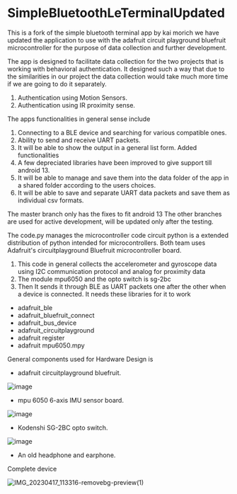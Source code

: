 

# SimpleBluetoothLeTerminalUpdated

This is a fork of the simple bluetooth terminal app by kai morich we have updated the application to use with the adafruit circuit playground bluefruit microcontroller for the purpose of data collection and further development.  

The app is designed to facilitate data collection for the two projects that is working with behavioral authentication. It designed such a way that due to the similarities in our project the data collection would take much more time if we are going to do it separately.

 1. Authentication using Motion Sensors.
 2. Authentication using IR proximity sense.

The apps functionalities in general sense include
 1. Connecting to a BLE device and searching for various compatible ones.
 2. Ability to send and receive UART packets.
 3. It will be able to show the output in a general list form.
Added functionalities
 1. A few depreciated libraries have been improved to give support till android 13.
 2. It will be able to manage and save them into the data folder of the app in a shared folder according to the users choices.
 3. It will be able to save and separate UART data packets and save them as individual csv formats.

The master branch only has the fixes to fit android 13 The other branches are used for active development, will be updated only after the testing.

The code.py  manages the microcontroller code 
 circuit python is a extended distribution of python intended for microcontrollers.
 Both team uses Adafruit's circuitplayground Bluefruit microcontroller board. 
 
 1. This code in general collects the accelerometer and gyroscope data using I2C communication protocol and analog for proximity data
 2. The module mpu6050 and the opto switch is sg-2bc 
 3. Then It sends it through BLE as UART packets one after the other when a device is connected.
It needs these libraries for it to work
 - adafruit_ble
 - adafruit_bluefruit_connect
 - adafruit_bus_device
 - adafruit_circuitplayground
 - adafruit register
 - adafruit mpu6050.mpy

General components used for Hardware Design is
- adafruit circuitplayground bluefruit.

![image](https://user-images.githubusercontent.com/69628550/232348364-b1b08e9a-7ccf-43e3-bf85-d44b5ca4aabb.png)

- mpu 6050 6-axis IMU sensor board.

![image](https://user-images.githubusercontent.com/69628550/232348646-d2487d63-a854-48c7-90de-b8471fd84af9.png)

- Kodenshi SG-2BC opto switch.

![image](https://user-images.githubusercontent.com/69628550/232348731-03e235e8-3d43-4cf9-bd5b-d20d7a982566.png)

- An old headphone and earphone.

Complete device

![IMG_20230417_113316-removebg-preview(1)](https://user-images.githubusercontent.com/69628550/232400426-2ed90df1-c80d-47fd-b121-49e872cd82b0.png)


